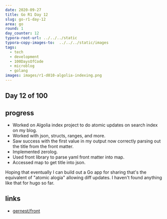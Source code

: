 ```yaml
---
date: 2020-09-27
title: Go R1 Day 12
slug: go-r1-day-12
area: go
round: 1
day_counter: 12
typora-root-url: ../../../static
typora-copy-images-to:  ../../../static/images
tags:
  - tech
  - development
  - 100DaysOfCode
  - microblog
  - golang
images: images/r1-d010-algolia-indexing.png
---
```


## Day 12 of 100

## progress

- Worked on Algolia index project to do atomic updates on search index on my blog.
- Worked with json, structs, ranges, and more.
- Saw success with the first value in my output now correctly parsing out the title from the front matter.
- Implemented zerolog.
- Used front library to parse yaml front matter into map.
- Accessed map to get title into json.

Hoping that eventually I can build out a Go app for sharing that's the equivalent of "atomic alogia" allowing diff updates.
I haven't found anything like that for hugo so far.

## links

- [gernest/front](https://pkg.go.dev/github.com/gernest/front)
